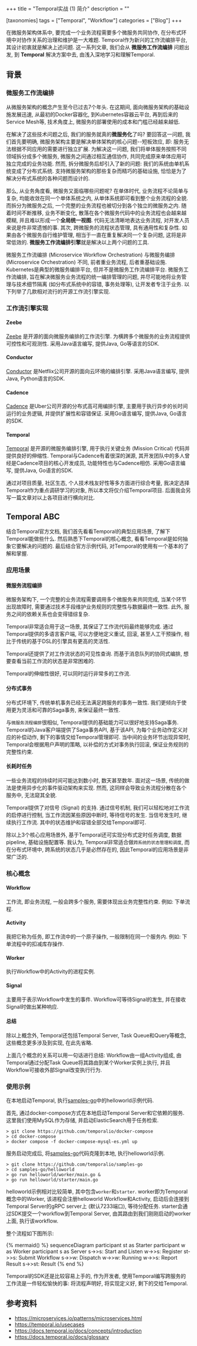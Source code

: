 +++
title = "Temporal实战 (1) 简介"
description = ""

[taxonomies]
tags = ["Temporal", "Workflow"]
categories = ["Blog"]
+++

在微服务架构体系中, 要完成一个业务流程需要多个微服务共同协作, 在分布式环境中对协作关系的治理和维护是一大难题. Temporal作为新兴的工作流编排平台, 其设计初衷就是解决上述问题. 这一系列文章, 我们会从 **微服务工作流编排** 问题出发, 到 **Temporal** 解决方案中去, 由浅入深地学习和理解Temporal.

<!-- more -->

## 背景

### 微服务工作流编排

从微服务架构的概念产生至今已过去7个年头. 在这期间, 面向微服务架构的基础设施发展迅速, 从最初的Docker容器化, 到Kubernetes容器云平台, 再到后来的Service Mesh等, 技术角度上, 微服务的部署使用的成本和门槛已经越来越低.

在解决了这些技术问题之后, 我们的服务就真的**微服务化**了吗? 要回答这一问题, 我们首先要明确, 微服务架构主要是解决单体架构的核心问题--短板效应, 即: 服务无法根据不同应用的需要进行独立扩展. 为解决这一问题, 我们将单体服务按照不同领域拆分成多个微服务, 微服务之间通过相互通信协作, 共同完成原来单体应用可独立完成的业务功能. 然而, 拆分微服务后却引入了新的问题: 我们的系统由单机系统变成了分布式系统. 支持微服务架构的那些复杂而精巧的基础设施, 恰恰是为了解决分布式系统的各种问题而设计的.

那么, 从业务角度看, 微服务又面临哪些问题呢? 在单体时代, 业务流程不论简单与复杂, 均能收敛在同一个单体系统之内, 从单体系统即可看到整个业务流程的全貌. 而拆分为微服务之后, 一个完整的业务流程也被切分到各个独立的微服务之内. 随着时间不断推移, 业务不断变化, 散落在各个微服务代码中的业务流程也会越来越模糊, 并且难以形成一个**全局统一视图**. 代码无法清晰地表达业务流程, 对开发人员来说是件非常遗憾的事. 其次, 跨微服务的流程状态管理, 具有通用性和复杂性. 如果由各个微服务自行维护管理, 相当于一直在重复解决同一个复杂问题, 这将是非常低效的. **微服务工作流编排引擎**就是解决以上两个问题的工具.

微服务工作流编排 (Microservice Workflow Orchestration) 与微服务编排 (Microservice Orchestration) 不同, 前者重业务流程, 后者重基础设施. Kubernetes是典型的微服务编排平台, 但并不是微服务工作流编排平台. 微服务工作流编排, 旨在解决微服务业务流程的统一编排管理的问题, 并尽可能地将业务管理与技术细节隔离 (如分布式系统中的容错, 事务处理等), 让开发者专注于业务. 以下列举了几款相对流行的开源工作流引擎实现.

### 工作流引擎实现

#### Zeebe

[Zeebe][1] 是开源的面向微服务编排的工作流引擎. 为横跨多个微服务的业务流程提供可控性和可观测性. 采用Java语言编写, 提供Java, Go等语言的SDK.

#### Conductor

[Conductor][2] 是Netflix公司开源的面向云环境的编排引擎. 采用Java语言编写, 提供Java, Python语言的SDK.

#### Cadence

[Cadence][3] 是Uber公司开源的分布式高可用编排引擎, 主要用于执行异步的长时间运行的业务逻辑, 并提供扩展性和容错保证. 采用Go语言编写, 提供Java, Go语言的SDK.

#### Temporal

[Temporal][4] 是开源的微服务编排引擎, 用于执行关键业务 (Mission Critical) 代码并提供良好的伸缩性. Temporal与Cadence有着很深的渊源, 其开发团队中的多人曾经是Cadence项目的核心开发成员, 功能特性也与Cadence相仿. 采用Go语言编写, 提供Java, Go语言的SDK.

通过对项目质量, 社区生态, 个人技术栈友好性等多方面进行综合考量, 我决定选择Temporal作为重点调研学习的对象, 所以本文将仅介绍Temporal项目. 后面我会另写一篇文章对以上各项目进行横向对比.

## Temporal ABC

结合Temporal官方文档, 我们首先看看Temporal的典型应用场景, 了解下Temporal能做些什么. 然后熟悉下Temporal的核心概念, 看看Temporal是如何抽象它要解决的问题的. 最后结合官方示例代码, 对Temporal的使用有一个基本的了解和掌握.

### 应用场景

#### 微服务流程编排

微服务架构下, 一个完整的业务流程需要调用多个微服务来共同完成, 当某个环节出现故障时, 需要通过技术手段维护业务规则的完整性与数据最终一致性. 此外, 服务之间的依赖关系也会变得错综复杂. 

Temporal非常适合用于这一场景, 其保证了工作流代码最终能够完成. 通过Temporal提供的多语言客户端, 可以方便地定义重试, 回滚, 甚至人工干预操作, 相比于传统的基于DSL的引擎具有更高的灵活性.

Temporal还提供了对工作流状态的可见性查询. 而基于消息队列的协同式编排, 想要查看当前工作流的状态是非常困难的.

Temporal的伸缩性很好, 可以同时运行非常多的工作流.

#### 分布式事务

分布式环境下, 传统单机事务已经无法满足跨服务的事务一致性. 我们更倾向于使用更为灵活和可靠的Saga事务, 来保证最终一致性.

与`微服务流程编排`很相似, Temporal提供的基础能力可以很好地支持Saga事务. Temporal的Java客户端提供了Saga事务API, 基于该API, 为每个业务动作定义对应的补偿动作, 剩下的事情交给Temporal管理即可. 当中间的业务环节出现异常时, Temporal会根据用户声明的策略, 以补偿的方式对事务执行回滚, 保证业务规则的完整性约束.

#### 长耗时任务

一些业务流程的持续时间可能达到数小时, 数天甚至数年. 面对这一场景, 传统的做法是使用异步化的事件驱动架构来实现. 然而, 这同样会导致业务流程分散在各个服务中, 无法窥其全貌.

Temporal提供了对信号 (Signal) 的支持. 通过信号机制, 我们可以轻松地对工作流的启停进行控制, 当工作流因某些原因中断时, 等待信号的发生. 当信号发生时, 继续执行工作流. 其中的状态维护和容错全部交给Temporal即可.

除以上3个核心应用场景外, 基于Temporal还可实现分布式定时任务调度, 数据pipeline, 基础设施配置等. 我认为, Temporal非常适合做`跨系统的状态管理和调度`, 而在分布式环境中, 跨系统的状态几乎是必然存在的, 因此Temporal的应用场景是非常广泛的.

### 核心概念

#### Workflow

工作流, 即业务流程, 一般会跨多个服务, 需要体现出业务完整性约束. 例如: 下单流程.

#### Activity

我把它称为任务, 即工作流中的一个原子操作, 一般限制在同一个服务内. 例如: 下单流程中的扣减库存操作.

#### Worker

执行Workflow中的Activity的进程实例.

#### Signal

主要用于表示Workflow中发生的事件. Workflow可等待Signal的发生, 并在接收Signal时做出某种响应.

#### 总结

除以上概念外, Temporal还包括Temporal Server, Task Queue和Query等概念, 这些概念更多涉及到实现, 在此先省略.

上面几个概念的关系可以用一句话进行总结: Workflow由一组Activity组成, 由Temporal通过分配Task Queue将其路由到某个Worker实例上执行, 并且Workflow可接收外部Signal改变执行行为.

### 使用示例

在本地启动Temporal, 执行[samples-go][5]中的helloworld示例代码.

首先, 通过docker-compose方式在本地启动Temporal Server和它依赖的服务. 这里我们使用MySQL作为存储, 并启动ElasticSearch用于任务检索.

```
> git clone https://github.com/temporalio/docker-compose
> cd docker-compose
> docker compose -f docker-compose-mysql-es.yml up
```

服务启动完成后, 将[samples-go][5]代码克隆到本地, 执行helloworld示例.

```
> git clone https://github.com/temporalio/samples-go
> cd samples-go/helloworld
> go run helloworld/worker/main.go &
> go run helloworld/starter/main.go
```

helloworld示例相对比较简单, 其中包含`worker`和`starter`. worker即为Temporal概念中的Worker, 该进程会注册helloworld Workflow和Activity, 启动后会连接到Temporal Server的gRPC server上 (默认7233端口), 等待分配任务. starter会通过SDK提交一个workflow到Temporal Server, 由其路由到我们刚刚启动的worker上面, 执行该workflow.

整个流程如下图所示:

{% mermaid() %}
sequenceDiagram
    participant st as Starter
    participant w as Worker
    participant s as Server
    s->>s: Start and Listen
    w->>s: Register
    st->>s: Submit Workflow
    s->>w: Dispatch
    w->>w: Running
    w->>s: Report Result
    s->>st: Result
{% end %}

Temporal的SDK还是比较容易上手的, 作为开发者, 使用Temporal编写跨服务的工作流是一件轻松愉快的事: 将流程声明好, 将实现定义好, 剩下的交给Temporal.

## 参考资料

- https://microservices.io/patterns/microservices.html
- https://temporal.io/usecases
- https://docs.temporal.io/docs/concepts/introduction
- https://docs.temporal.io/docs/glossary


[1]: https://github.com/camunda-cloud/zeebe
[2]: https://github.com/Netflix/conductor
[3]: https://github.com/uber/cadence
[4]: https://github.com/temporalio/temporal
[5]: https://github.com/temporalio/samples-go